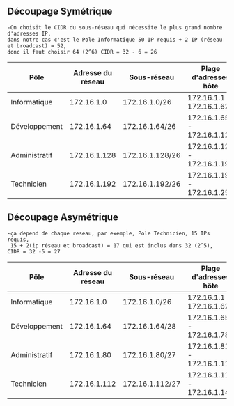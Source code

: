 ## Découpage Symétrique

	-On choisit le CIDR du sous-réseau qui nécessite le plus grand nombre d'adresses IP, 
	dans notre cas c'est le Pole Informatique 50 IP requis + 2 IP (réseau et broadcast) = 52, 
	donc il faut choisir 64 (2^6) CIDR = 32 - 6 = 26

| Pôle | Adresse du réseau | Sous-réseau | Plage d'adresses hôte | Adresse de diffusion | Nombre d'IPs |
|------|-------------------|-------------|-----------------------|----------------------|--------------|
| Informatique | 172.16.1.0 | 172.16.1.0/26 | 172.16.1.1 - 172.16.1.62 | 172.16.1.63 | 62 |
| Développement | 172.16.1.64 | 172.16.1.64/26 | 172.16.1.65 - 172.16.1.126 | 172.16.1.127 | 62 |
| Administratif | 172.16.1.128 | 172.16.1.128/26 | 172.16.1.129 - 172.16.1.190 | 172.16.1.191 | 62 |
| Technicien | 172.16.1.192 | 172.16.1.192/26 | 172.16.1.193 - 172.16.1.254 | 172.16.1.255 | 62 |



## Découpage Asymétrique

	-ça depend de chaque reseau, par exemple, Pole Technicien, 15 IPs requis,
	 15 + 2(ip réseau et broadcast) = 17 qui est inclus dans 32 (2^5), CIDR = 32 -5 = 27 

| Pôle | Adresse du réseau | Sous-réseau | Plage d'adresses hôte | Adresse de diffusion | Nombre d'IPs |
|------|-------------------|-------------|-----------------------|----------------------|--------------|
| Informatique | 172.16.1.0 | 172.16.1.0/26 | 172.16.1.1 - 172.16.1.62 | 172.16.1.63 | 62 |
| Développement | 172.16.1.64 | 172.16.1.64/28 | 172.16.1.65 - 172.16.1.78 | 172.16.1.79 | 14 |
| Administratif | 172.16.1.80 | 172.16.1.80/27 | 172.16.1.81 - 172.16.1.110 | 172.16.1.111 | 30 |
| Technicien | 172.16.1.112 | 172.16.1.112/27 | 172.16.1.113 - 172.16.1.142 | 172.16.1.143 | 30 |

